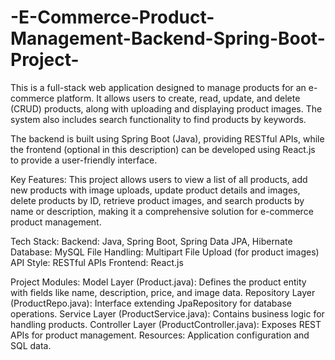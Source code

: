 # -E-Commerce-Product-Management-Backend-Spring-Boot-Project-
This is a full-stack web application designed to manage products for an e-commerce platform. It allows users to create, read, update, and delete (CRUD) products, along with uploading and displaying product images. The system also includes search functionality to find products by keywords.

The backend is built using Spring Boot (Java), providing RESTful APIs, while the frontend (optional in this description) can be developed using React.js to provide a user-friendly interface.

Key Features:
This project allows users to view a list of all products, add new products with image uploads, update product details and images, delete products by ID, retrieve product images, and search products by name or description, making it a comprehensive solution for e-commerce product management.

Tech Stack:
Backend: Java, Spring Boot, Spring Data JPA, Hibernate
Database: MySQL
File Handling: Multipart File Upload (for product images)
API Style: RESTful APIs
Frontend: React.js 

Project Modules:
Model Layer (Product.java): Defines the product entity with fields like name, description, price, and image data.
Repository Layer (ProductRepo.java): Interface extending JpaRepository for database operations.
Service Layer (ProductService.java): Contains business logic for handling products.
Controller Layer (ProductController.java): Exposes REST APIs for product management.
Resources: Application configuration and SQL data.
